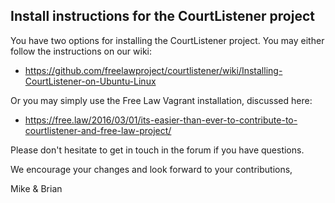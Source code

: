 Install instructions for the CourtListener project
--------------------------------------------------

You have two options for installing the CourtListener project. You may either
follow the instructions on our wiki:

 - https://github.com/freelawproject/courtlistener/wiki/Installing-CourtListener-on-Ubuntu-Linux

Or you may simply use the Free Law Vagrant installation, discussed here:

 - https://free.law/2016/03/01/its-easier-than-ever-to-contribute-to-courtlistener-and-free-law-project/

Please don't hesitate to get in touch in the forum if you have questions.

We encourage your changes and look forward to your contributions,

Mike & Brian
